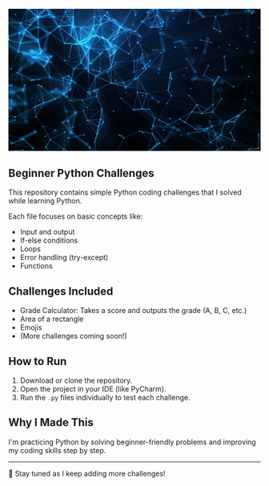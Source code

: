 <p align="center">
  <img src="thumbnail.jpg" alt="Beginner Python Challenges" width="1280">
</p>

## Beginner Python Challenges

This repository contains simple Python coding challenges that I solved while learning Python.

Each file focuses on basic concepts like:
- Input and output
- If-else conditions
- Loops
- Error handling (try-except)
- Functions

## Challenges Included
- Grade Calculator: Takes a score and outputs the grade (A, B, C, etc.)
- Area of a rectangle
- Emojis
- (More challenges coming soon!)

## How to Run
1. Download or clone the repository.
2. Open the project in your IDE (like PyCharm).
3. Run the `.py` files individually to test each challenge.

## Why I Made This
I'm practicing Python by solving beginner-friendly problems and improving my coding skills step by step.

---

🌟 Stay tuned as I keep adding more challenges!